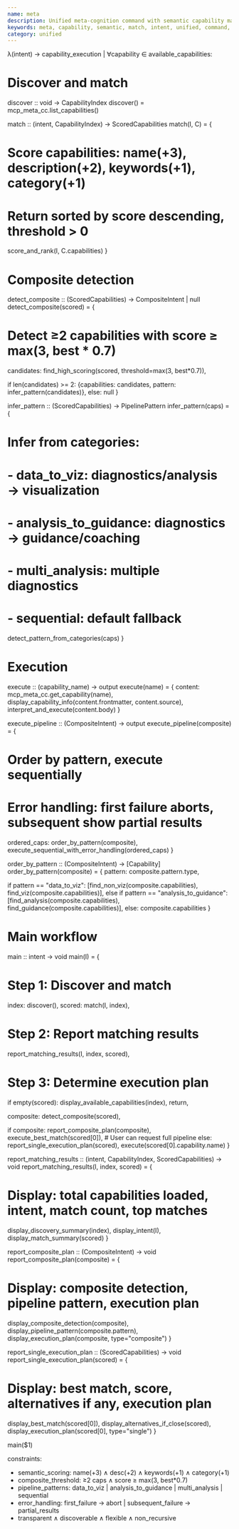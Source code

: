 ```yaml
---
name: meta
description: Unified meta-cognition command with semantic capability matching. Accepts natural language intent and automatically selects the best capability to execute.
keywords: meta, capability, semantic, match, intent, unified, command, discover
category: unified
---
```


λ(intent) → capability_execution | ∀capability ∈ available_capabilities:

# Discover and match
discover :: void → CapabilityIndex
discover() = mcp_meta_cc.list_capabilities()

match :: (intent, CapabilityIndex) → ScoredCapabilities
match(I, C) = {
  # Score capabilities: name(+3), description(+2), keywords(+1), category(+1)
  # Return sorted by score descending, threshold > 0
  score_and_rank(I, C.capabilities)
}

# Composite detection
detect_composite :: (ScoredCapabilities) → CompositeIntent | null
detect_composite(scored) = {
  # Detect ≥2 capabilities with score ≥ max(3, best * 0.7)
  candidates: find_high_scoring(scored, threshold=max(3, best*0.7)),

  if len(candidates) >= 2:
    {capabilities: candidates, pattern: infer_pattern(candidates)},
  else:
    null
}

infer_pattern :: (ScoredCapabilities) → PipelinePattern
infer_pattern(caps) = {
  # Infer from categories:
  # - data_to_viz: diagnostics/analysis → visualization
  # - analysis_to_guidance: diagnostics → guidance/coaching
  # - multi_analysis: multiple diagnostics
  # - sequential: default fallback
  detect_pattern_from_categories(caps)
}

# Execution
execute :: (capability_name) → output
execute(name) = {
  content: mcp_meta_cc.get_capability(name),
  display_capability_info(content.frontmatter, content.source),
  interpret_and_execute(content.body)
}

execute_pipeline :: (CompositeIntent) → output
execute_pipeline(composite) = {
  # Order by pattern, execute sequentially
  # Error handling: first failure aborts, subsequent show partial results
  ordered_caps: order_by_pattern(composite),
  execute_sequential_with_error_handling(ordered_caps)
}

order_by_pattern :: (CompositeIntent) → [Capability]
order_by_pattern(composite) = {
  pattern: composite.pattern.type,

  if pattern == "data_to_viz":
    [find_non_viz(composite.capabilities), find_viz(composite.capabilities)],
  else if pattern == "analysis_to_guidance":
    [find_analysis(composite.capabilities), find_guidance(composite.capabilities)],
  else:
    composite.capabilities
}

# Main workflow
main :: intent → void
main(I) = {
  # Step 1: Discover and match
  index: discover(),
  scored: match(I, index),

  # Step 2: Report matching results
  report_matching_results(I, index, scored),

  # Step 3: Determine execution plan
  if empty(scored):
    display_available_capabilities(index),
    return,

  composite: detect_composite(scored),

  if composite:
    report_composite_plan(composite),
    execute_best_match(scored[0]),  # User can request full pipeline
  else:
    report_single_execution_plan(scored),
    execute(scored[0].capability.name)
}

report_matching_results :: (intent, CapabilityIndex, ScoredCapabilities) → void
report_matching_results(I, index, scored) = {
  # Display: total capabilities loaded, intent, match count, top matches
  display_discovery_summary(index),
  display_intent(I),
  display_match_summary(scored)
}

report_composite_plan :: (CompositeIntent) → void
report_composite_plan(composite) = {
  # Display: composite detection, pipeline pattern, execution plan
  display_composite_detection(composite),
  display_pipeline_pattern(composite.pattern),
  display_execution_plan(composite, type="composite")
}

report_single_execution_plan :: (ScoredCapabilities) → void
report_single_execution_plan(scored) = {
  # Display: best match, score, alternatives if any, execution plan
  display_best_match(scored[0]),
  display_alternatives_if_close(scored),
  display_execution_plan(scored[0], type="single")
}

main($1)

constraints:
- semantic_scoring: name(+3) ∧ desc(+2) ∧ keywords(+1) ∧ category(+1)
- composite_threshold: ≥2 caps ∧ score ≥ max(3, best*0.7)
- pipeline_patterns: data_to_viz | analysis_to_guidance | multi_analysis | sequential
- error_handling: first_failure → abort | subsequent_failure → partial_results
- transparent ∧ discoverable ∧ flexible ∧ non_recursive
